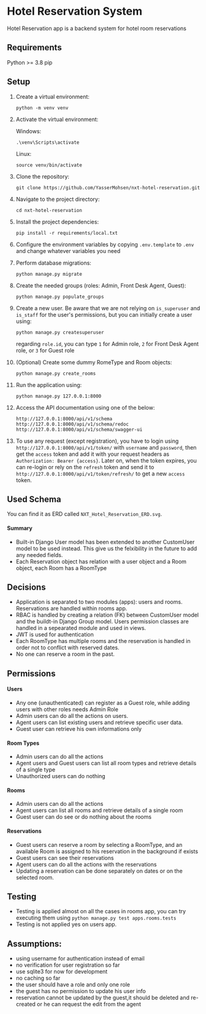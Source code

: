 # Hotel Reservation System

Hotel Reservation app is a backend system for hotel room reservations

## Requirements

Python >= 3.8
pip

## Setup
1. Create a virtual environment:

    ```
    python -m venv venv
    ```

2. Activate the virtual environment:
   
    Windows:
    ```
    .\venv\Scripts\activate
    ```
    
    Linux:
    ```
    source venv/bin/activate
    ```

3. Clone the repository:

    ```shell
    git clone https://github.com/YasserMohsen/nxt-hotel-reservation.git
    ```

4. Navigate to the project directory:

    ```
    cd nxt-hotel-reservation
    ```

5. Install the project dependencies:

    ```
    pip install -r requirements/local.txt
    ```

6. Configure the environment variables by copying `.env.template` to `.env` and change whatever variables you need


7. Perform database migrations:
    ```
    python manage.py migrate
    ```

8. Create the needed groups (roles: Admin, Front Desk Agent, Guest):
    ```
    python manage.py populate_groups
    ```

9. Create a new user. Be aware that we are not relying on `is_superuser` and `is_staff` for the user's permissions, but you can initially create a user using:
    ```
    python manage.py createsuperuser
    ```
    regarding `role.id`, you can type `1` for Admin role, `2` for Front Desk Agent role, or `3` for Guest role

10. (Optional) Create some dummy RomeType and Room objects:
    ```
    python manage.py create_rooms
    ```

11. Run the application using:
    ```
    python manage.py 127.0.0.1:8000
    ```

12. Access the API documentation using one of the below:
    ```
    http://127.0.0.1:8000/api/v1/schema
    http://127.0.0.1:8000/api/v1/schema/redoc
    http://127.0.0.1:8000/api/v1/schema/swagger-ui
    ```
13. To use any request (except registration), you have to login using `http://127.0.0.1:8000/api/v1/token/` with `username` and `password`, then get the `access` token and add it with your request headers as `Authorization: Bearer {access}`. Later on, when the token expires, you can re-login or rely on the `refresh` token and send it to `http://127.0.0.1:8000/api/v1/token/refresh/` to get a new `access` token.


## Used Schema

You can find it as ERD called `NXT_Hotel_Reservation_ERD.svg`.

#### Summary
- Built-in Django User model has been extended to another CustomUser model to be used instead. This give us the felxibility in the future to add any needed fields.
- Each Reservation object has relation with a user object and a Room object, each Room has a RoomType

## Decisions
- Application is separated to two modules (apps): users and rooms. Reservations are handled within rooms app.
- RBAC is handled by creating a relation (FK) between CustomUser model and the buildt-in Django Group model. Users permission classes are handled in a sepearated module and used in views.
- JWT is used for authentication
- Each RoomType has multiple rooms and the reservation is handled in order not to conflict with reserved dates.
- No one can reserve a room in the past.

## Permissions

#### Users
- Any one (unauthenticated) can register as a Guest role, while adding users with other roles needs Admin Role
- Admin users can do all the actions on users.
- Agent users can list existing users and retrieve specific user data.
- Guest user can retrieve his own informations only

#### Room Types
- Admin users can do all the actions
- Agent users and Guest users can list all room types and retrieve details of a single type
- Unauthorized users can do nothing

#### Rooms
- Admin users can do all the actions
- Agent users can list all rooms and retrieve details of a single room
- Guest user can do see or do nothing about the rooms

#### Reservations
- Guest users can reserve a room by selecting a RoomType, and an available Room is assigned to his reservation in the background if exists
- Guest users can see their reservations
- Agent users can do all the actions with the reservations
- Updating a reservation can be done separately on dates or on the selected room.


## Testing
- Testing is applied almost on all the cases in rooms app, you can try executing them using `python manage.py test apps.rooms.tests`
- Testing is not applied yes on users app.

## Assumptions:
- using username for authentication instead of email
- no verification for user registration so far
- use sqlite3 for now for development
- no caching so far
- the user should have a role and only one role
- the guest has no permission to update his user info
- reservation cannot be updated by the guest,it should be deleted and re-created or he can request the edit from the agent
